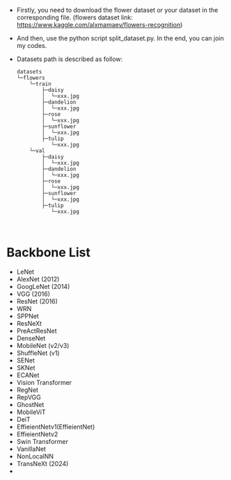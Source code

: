 * Firstly, you need to download the flower dataset or your dataset in the corresponding file. (flowers dataset link: https://www.kaggle.com/alxmamaev/flowers-recognition)

* And then, use the python script split_dataset.py. In the end, you can join my codes.

* Datasets path is described as follow:


      datasets
      └─flowers
          └─train
              ├─daisy
              │  └─xxx.jpg
              ├─dandelion
              │  └─xxx.jpg
              ├─rose
              │  └─xxx.jpg
              ├─sunflower
              │  └─xxx.jpg 
              ├─tulip
                 └─xxx.jpg
          └─val
              ├─daisy
              │  └─xxx.jpg
              ├─dandelion
              │  └─xxx.jpg
              ├─rose
              │  └─xxx.jpg
              ├─sunflower
              │  └─xxx.jpg 
              ├─tulip
                 └─xxx.jpg

  ​       
# Backbone List
* LeNet
* AlexNet (2012)
* GoogLeNet (2014)
* VGG (2016)
* ResNet (2016)
* WRN
* SPPNet
* ResNeXt
* PreActResNet
* DenseNet
* MobileNet (v2/v3)
* ShuffleNet (v1)
* SENet
* SKNet
* ECANet
* Vision Transformer
* RegNet
* RepVGG
* GhostNet
* MobileViT
* DeiT
* EffieientNetv1(EffieientNet)
* EffieientNetv2
* Swin Transformer
* VanillaNet
* NonLocalNN
* TransNeXt (2024)
* 



